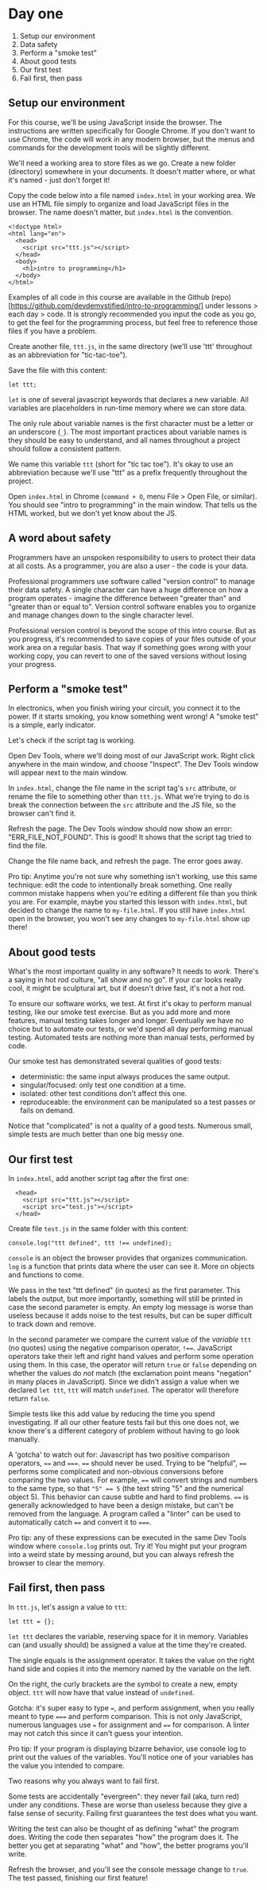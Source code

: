 # Day one
1. Setup our environment
1. Data safety
1. Perform a "smoke test"
1. About good tests
1. Our first test
1. Fail first, then pass

## Setup our environment
For this course, we'll be using JavaScript inside the browser. The instructions are written specifically for Google Chrome. If you don't want to use Chrome, the code will work in any modern browser, but the menus and commands for the development tools will be slightly different. 

We'll need a working area to store files as we go. Create a new folder (directory) somewhere in your documents. It doesn't matter where, or what it's named - just don't forget it!

Copy the code below into a file named `index.html` in your working area. We use an HTML file simply to organize and load JavaScript files in the browser. The name doesn't matter, but `index.html` is the convention.

```
<!doctype html>
<html lang="en">
  <head>
    <script src="ttt.js"></script>
  </head>
  <body>
    <h1>intro to programming</h1>
  </body>
</html>
```
Examples of all code in this course are available in the Github (repo)[https://github.com/devdemystified/intro-to-programming/] under lessons > each day > code. It is strongly recommended you input the code as you go, to get the feel for the programming process, but feel free to reference those files if you have a problem. 

Create another file, `ttt.js`, in the same directory (we'll use 'ttt' throughout as an abbreviation for "tic-tac-toe"). 

Save the file with this content:
```
let ttt;
```
`let` is one of several javascript keywords that declares a new variable. All variables are placeholders in run-time memory where we can store data.

The only rule about variable names is the first character must be a letter or an underscore (`_`). The most important practices about variable names is they should be easy to understand, and all names throughout a project should follow a consistent pattern. 

We name this variable `ttt` (short for "tic tac toe"). It's okay to use an abbreviation because we'll use "ttt" as a prefix frequently throughout the project.

Open `index.html` in Chrome (`command + O`, menu File > Open File, or similar). You should see "intro to programming" in the main window. That tells us the HTML worked, but we don't yet know about the JS.

## A word about safety
Programmers have an unspoken responsibility to users to protect their data at all costs. As a programmer, you are also a user - the code is your data.

Professional programmers use software called "version control" to manage their data safety. A single character can have a huge difference on how a program operates - imagine the difference between "greater than" and "greater than or equal to". Version control software enables you to organize and manage changes down to the single character level. 

Professional version control is beyond the scope of this intro course. But as you progress, it's recommended to save copies of your files outside of your work area on a regular basis. That way if something goes wrong with your working copy, you can revert to one of the saved versions without losing your progress. 

## Perform a "smoke test"
In electronics, when you finish wiring your circuit, you connect it to the power. If it starts smoking, you know something went wrong! A "smoke test" is a simple, early indicator. 

Let's check if the script tag is working. 

Open Dev Tools, where we'll doing most of our JavaScript work. Right click anywhere in the main window, and choose "Inspect". The Dev Tools window will appear next to the main window. 

In `index.html`, change the file name in the script tag's `src` attribute, or rename the file to something other than `ttt.js`. What we're trying to do is break the connection between the `src` attribute and the JS file, so the browser can't find it.

Refresh the page. The Dev Tools window should now show an error: "ERR_FILE_NOT_FOUND". This is good! It shows that the script tag tried to find the file.

Change the file name back, and refresh the page. The error goes away. 

Pro tip: Anytime you're not sure why something isn't working, use this same technique: edit the code to intentionally break something. One really common mistake happens when you're editing a different file than you think you are. For example, maybe you started this lesson with `index.html`, but decided to change the name to `my-file.html`. If you still have `index.html` open in the browser, you won't see any changes to `my-file.html` show up there!

## About good tests
What's the most important quality in any software? It needs to _work_. There's a saying in hot rod culture, "all show and no go". If your car looks really cool, it might be sculptural art, but if doesn't drive fast, it's not a hot rod.

To ensure our software works, we test. At first it's okay to perform manual testing, like our smoke test exercise. But as you add more and more features, manual testing takes longer and longer. Eventually we have no choice but to automate our tests, or we'd spend all day performing manual testing. Automated tests are nothing more than manual tests, performed by code. 

Our smoke test has demonstrated several qualities of good tests:
- deterministic: the same input always produces the same output.
- singular/focused: only test one condition at a time.
- isolated: other test conditions don't affect this one. 
- reproduceable: the environment can be manipulated so a test passes or fails on demand.

Notice that "complicated" is not a quality of a good tests. Numerous small, simple tests are much better than one big messy one. 

## Our first test
In `index.html`, add another script tag after the first one:
```
  <head>
    <script src="ttt.js"></script>
    <script src="test.js"></script>
  </head>
```

Create file `test.js` in the same folder with this content:
```
console.log("ttt defined", ttt !== undefined);
```

`console` is an object the browser provides that organizes communication. `log` is a function that prints data where the user can see it. More on objects and functions to come. 

We pass in the text "ttt defined" (in quotes) as the first parameter. This labels the output, but more importantly, something will still be printed in case the second parameter is empty. An empty log message is worse than useless because it adds noise to the test results, but can be super difficult to track down and remove. 

In the second parameter we compare the current value of the _variable_ `ttt` (no quotes) using the negative comparison operator, `!==`. JavaScript operators take their left and right hand values and perform some operation using them. In this case, the operator will return `true` or `false` depending on whether the values do _not_ match (the exclamation point means "negation" in many places in JavaScript). Since we didn't assign a value when we declared `let ttt`, `ttt` will match `undefined`. The operator will therefore return `false`.

Simple tests like this add value by reducing the time you spend investigating. If all our other feature tests fail but this one does not, we know there's a different category of problem without having to go look manually.

A 'gotcha' to watch out for: Javascript has two positive comparison operators, `==` and `===`. `==`  should never be used. Trying to be "helpful", `==` performs some complicated and non-obvious conversions before comparing the two values. For example, `==` will convert strings and numbers to the same type, so that `"5" == 5` (the text string "5" and the numerical object 5). This behavior can cause subtle and hard to find problems. `==` is generally acknowledged to have been a design mistake, but can't be removed from the language. A program called a "linter" can be used to automatically catch `==` and convert it to `===`.

Pro tip: any of these expressions can be executed in the same Dev Tools window where `console.log` prints out. Try it! You might put your program into a weird state by messing around, but you can always refresh the browser to clear the memory. 

## Fail first, then pass
In `ttt.js`, let's assign a value to `ttt`:
```
let ttt = {};
```
`let ttt` declares the variable, reserving space for it in memory. Variables can (and usually should) be assigned a value at the time they're created. 

The single equals is the assignment operator. It takes the value on the right hand side and copies it into the memory named by the variable on the left.

On the right, the curly brackets are the symbol to create a new, empty object. `ttt` will now have that value instead of `undefined`.

Gotcha: it's super easy to type `=`, and perform assignment, when you really meant to type `===` and perform comparison. This is not only JavaScript, numerous languages use `=` for assignment and `==` for comparison. A linter may not catch this since it can't guess your intention. 

Pro tip: If your program is displaying bizarre behavior, use console log to print out the values of the variables. You'll notice one of your variables has the value you intended to compare. 

Two reasons why you always want to fail first. 

Some tests are accidentally "evergreen": they never fail (aka, turn red) under any conditions. These are worse than useless because they give a false sense of security. Failing first guarantees the test does what you want. 

Writing the test can also be thought of as defining "what" the program does. Writing the code then separates "how" the program does it. The better you get at separating "what" and "how", the better programs you'll write.

Refresh the browser, and you'll see the console message change to `true`. The test passed, finishing our first feature!
